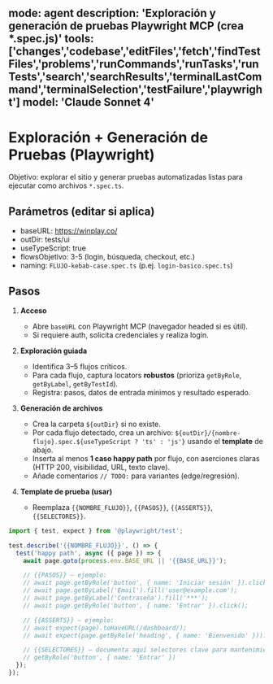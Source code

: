 mode: agent
description: 'Exploración y generación de pruebas Playwright MCP (crea *.spec.js)'
tools: ['changes','codebase','editFiles','fetch','findTestFiles','problems','runCommands','runTasks','runTests','search','searchResults','terminalLastCommand','terminalSelection','testFailure','playwright']
model: 'Claude Sonnet 4'
---

# Exploración + Generación de Pruebas (Playwright)

Objetivo: explorar el sitio y generar pruebas automatizadas listas para ejecutar como archivos `*.spec.ts`.

## Parámetros (editar si aplica)
- baseURL: <https://winplay.co/>
- outDir: tests/ui
- useTypeScript: true
- flowsObjetivo: 3-5 (login, búsqueda, checkout, etc.)
- naming: `FLUJO-kebab-case.spec.ts` (p.ej. `login-basico.spec.ts`)

## Pasos

1) **Acceso**
   - Abre `baseURL` con Playwright MCP (navegador headed si es útil).
   - Si requiere auth, solicita credenciales y realiza login.

2) **Exploración guiada**
   - Identifica 3–5 flujos críticos.
   - Para cada flujo, captura locators **robustos** (prioriza `getByRole`, `getByLabel`, `getByTestId`).
   - Registra: pasos, datos de entrada mínimos y resultado esperado.

3) **Generación de archivos**
   - Crea la carpeta `${outDir}` si no existe.
   - Por cada flujo detectado, crea un archivo: `${outDir}/{nombre-flujo}.spec.${useTypeScript ? 'ts' : 'js'}` usando el **template** de abajo.
   - Inserta al menos **1 caso happy path** por flujo, con aserciones claras (HTTP 200, visibilidad, URL, texto clave).
   - Añade comentarios `// TODO:` para variantes (edge/regresión).

4) **Template de prueba (usar)**
   - Reemplaza `{{NOMBRE_FLUJO}}`, `{{PASOS}}`, `{{ASSERTS}}`, `{{SELECTORES}}`.

```ts
import { test, expect } from '@playwright/test';

test.describe('{{NOMBRE_FLUJO}}', () => {
  test('happy path', async ({ page }) => {
    await page.goto(process.env.BASE_URL || '{{BASE_URL}}');

    // {{PASOS}} – ejemplo:
    // await page.getByRole('button', { name: 'Iniciar sesión' }).click();
    // await page.getByLabel('Email').fill('user@example.com');
    // await page.getByLabel('Contraseña').fill('***');
    // await page.getByRole('button', { name: 'Entrar' }).click();

    // {{ASSERTS}} – ejemplo:
    // await expect(page).toHaveURL(/dashboard/);
    // await expect(page.getByRole('heading', { name: 'Bienvenido' })).toBeVisible();

    // {{SELECTORES}} – documenta aquí selectores clave para mantenimiento
    // getByRole('button', { name: 'Entrar' })
  });
});
